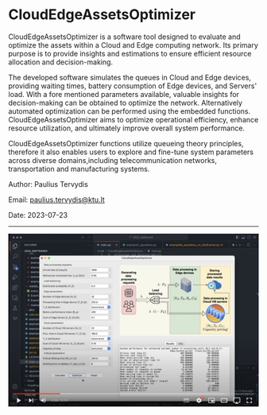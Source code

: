# CloudEdgeAssetsOptimizer   
    
CloudEdgeAssetsOptimizer is a software tool designed to evaluate and 
optimize the assets within a Cloud and Edge computing network. Its primary 
purpose is to provide insights and estimations to ensure efficient resource
allocation and decision-making. 

The developed software simulates the queues in Cloud and Edge devices, 
providing waiting times, battery consumption of Edge devices, and Servers' 
load. With a fore mentioned parameters available, valuable insights 
for decision-making can be obtained to optimize the network. Alternatively 
automated optimization can be performed using the embedded functions. 
CloudEdgeAssetsOptimizer aims to optimize operational efficiency, 
enhance resource utilization, and ultimately improve overall system 
performance. 

CloudEdgeAssetsOptimizer functions utilize queueing theory principles, 
therefore it also enables users to explore and fine-tune system parameters 
across diverse domains,including telecommunication networks, transportation
and manufacturing systems.

Author: Paulius Tervydis

Email: [paulius.tervydis@ktu.lt](mailto:paulius.tervydis@ktu.lt)
 
Date: 2023-07-23

-------


[![CloudEdgeAssetsOptimizer](https://github.com/pauterv/CloudEdgeAssetsOptimizer/blob/main/pics/CloudEdgeAssetsOptimizer_video.png?raw=true)](https://youtu.be/W8Zg_KcKBH0 "Demo video")